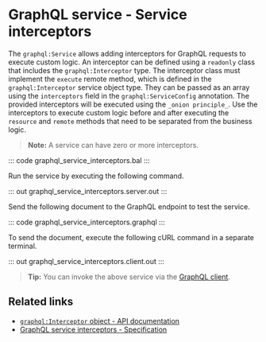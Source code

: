 # GraphQL service - Service interceptors

The `graphql:Service` allows adding interceptors for GraphQL requests to execute custom logic. An interceptor can be defined using a `readonly` class that includes the `graphql:Interceptor` type. The interceptor class must implement the `execute` remote method, which is defined in the `graphql:Interceptor` service object type. They can be passed as an array using the `interceptors` field in the `graphql:ServiceConfig` annotation. The provided interceptors will be executed using the `_onion principle_`. Use the interceptors to execute custom logic before and after executing the `resource` and `remote` methods that need to be separated from the business logic.

>**Note:** A service can have zero or more interceptors.

::: code graphql_service_interceptors.bal :::

Run the service by executing the following command.

::: out graphql_service_interceptors.server.out :::

Send the following document to the GraphQL endpoint to test the service.

::: code graphql_service_interceptors.graphql :::

To send the document, execute the following cURL command in a separate terminal.

::: out graphql_service_interceptors.client.out :::

>**Tip:** You can invoke the above service via the [GraphQL client](/learn/by-example/graphql-client-query-endpoint/).

## Related links
- [`graphql:Interceptor` object - API documentation](https://lib.ballerina.io/ballerina/graphql/latest#Interceptor)
- [GraphQL service interceptors - Specification](/spec/graphql/#10331-service-interceptors)
